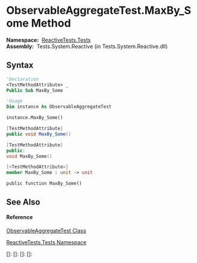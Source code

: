 # ObservableAggregateTest.MaxBy\_Some Method

**Namespace:**  [ReactiveTests.Tests](ReactiveTests.Tests\ReactiveTests.Tests.md)  
**Assembly:**  Tests.System.Reactive (in Tests.System.Reactive.dll)

## Syntax

```vb
'Declaration
<TestMethodAttribute> _
Public Sub MaxBy_Some
```

```vb
'Usage
Dim instance As ObservableAggregateTest

instance.MaxBy_Some()
```

```csharp
[TestMethodAttribute]
public void MaxBy_Some()
```

```c++
[TestMethodAttribute]
public:
void MaxBy_Some()
```

```fsharp
[<TestMethodAttribute>]
member MaxBy_Some : unit -> unit 
```

```jscript
public function MaxBy_Some()
```

## See Also

#### Reference

[ObservableAggregateTest Class](ObservableAggregateTest\ObservableAggregateTest.md)

[ReactiveTests.Tests Namespace](ReactiveTests.Tests\ReactiveTests.Tests.md)

[]: 
[]: 
[]: 
[]: 